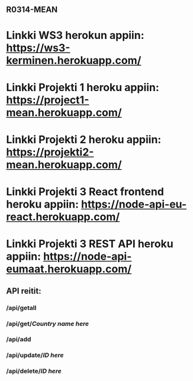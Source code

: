 ## R0314-MEAN

# Linkki WS3 herokun appiin: https://ws3-kerminen.herokuapp.com/

# Linkki Projekti 1 heroku appiin: https://project1-mean.herokuapp.com/

# Linkki Projekti 2 heroku appiin: https://projekti2-mean.herokuapp.com/

# Linkki Projekti 3 React frontend heroku appiin: https://node-api-eu-react.herokuapp.com/
# Linkki Projekti 3 REST API heroku appiin: https://node-api-eumaat.herokuapp.com/

## API reitit:
### /api/getall
### /api/get/*Country name here*
### /api/add
### /api/update/*ID here*
### /api/delete/*ID here*

